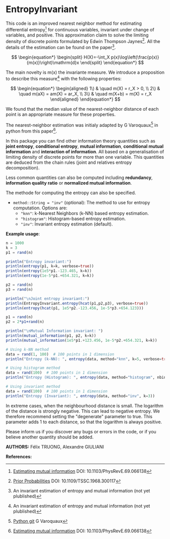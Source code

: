 # EntropyInvariant

This code is an improved nearest neighbor method for estimating differential entropy[^1] for continuous variables, invariant under change of variables, and positive. This approximation claim to solve the limiting density of discrete points formulated by Edwin Thompson Jaynes[^2]. All the details of the estimation can be found on the paper[^4].

$$
\begin{equation*}
\begin{split}
H(X)=-\int_X p(x)\log\left(\frac{p(x)}{m(x)}\right)\mathrm{d}x
\end{split}
\end{equation*}
$$

The main novelty is m(x) the invariante measure.
We introduce a proposition to describe this measure[^4] with the following properties:

$$
\begin{equation*}
\begin{aligned}
1\) & \quad m(X) = r_X > 0, \\
2\) & \quad m(aX) = am(X) = ar_X, \\
3\) & \quad m(X+b) = m(X) = r_X
\end{aligned}
\end{equation*}
$$

We found that the median value of the nearest-neighbor distance of each point is an appropriate measure for these properties.

The nearest-neighbor estimation was initialy adapted by G Varoquaux[^3] in python from this paper[^1].

In this package you can find other information theory quantities such as **joint entropy**, **conditional entropy**, **mutual information**, **conditional mutual information** and **interaction of information**. All based on a generalisation of limiting density of discrete points for more than one variable. This quantities are deduced from the chain rules (joint and relatives entropy decomposition).

Less common quantities can also be computed including **redundancy**, **information quality ratio** or **normalized mutual information**.

The methode for computing the entropy can also be specified. 
- `method::String = "inv"` (optional): The method to use for entropy computation. Options are:
  - `"knn"`: k-Nearest Neighbors (k-NN) based entropy estimation.
  - `"histogram"`: Histogram-based entropy estimation.
  - `"inv"`: Invariant entropy estimation (default).

**Example usage**:

```julia
n = 1000
k = 3
p1 = rand(n)

println("Entropy invariant:")
println(entropy(p1, k=k, verbose=true))
println(entropy(1e5*p1.-123.465, k=k))
println(entropy(1e-5*p1.+654.321, k=k))

p2 = rand(n)
p3 = rand(n)           

println("\nJoint entropy invariant:")
println(EntropyInvariant.entropy(hcat(p1,p2,p3), verbose=true))
println(entropy(hcat(p1, 1e5*p2.-123.456, 1e-5*p3.+654.123)))

p1 = rand(n)
p2 = 2*p1+rand(n)

println("\nMutual Information invariant: ")
println(mutual_information(p1, p2, k=k))
println(mutual_information(1e5*p1.+123.456, 1e-5*p2.+654.321, k=k))

# Using k-NN method
data = rand(1, 100)  # 100 points in 1 dimension
println("Entropy (k-NN): ", entropy(data, method="knn", k=5, verbose=true))

# Using histogram method
data = rand(100)  # 100 points in 1 dimension
println("Entropy (Histogram): ", entropy(data, method="histogram", nbins=10) )

# Using invariant method
data = rand(100)  # 100 points in 1 dimension
println("Entropy (Invariant): ", entropy(data, method="inv", k=3))

```

In extreme cases, when the neighbourhood distance is small. The logarithm of the distance is strongly negative. This can lead to negative entropy. We therefore recommend setting the "degenerate" parameter to true. This parameter adds 1 to each distance, so that the logarithm is always positive.

Please inform us if you discover any bugs or errors in the code, or if you believe another quantity should be added.

[^1]: [Estimating mutual information](https://journals.aps.org/pre/abstract/10.1103/PhysRevE.69.066138) DOI: 10.1103/PhysRevE.69.066138
[^2]: [Prior Probabilities](https://ieeexplore.ieee.org/document/4082152) DOI: 10.1109/TSSC.1968.300117
[^3]: [Python git](https://gist.github.com/GaelVaroquaux/ead9898bd3c973c40429) G Varoquaux
[^4]: An invariant estimation of entropy and mutual information (not yet plublished)

**AUTHORS:** Félix TRUONG, Alexandre GIULIANI

**References:**
